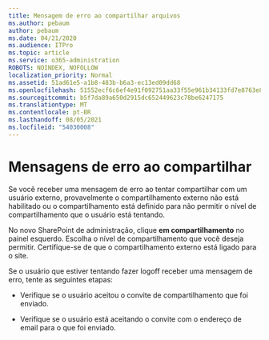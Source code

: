 ```yaml
---
title: Mensagem de erro ao compartilhar arquivos
ms.author: pebaum
author: pebaum
ms.date: 04/21/2020
ms.audience: ITPro
ms.topic: article
ms.service: o365-administration
ROBOTS: NOINDEX, NOFOLLOW
localization_priority: Normal
ms.assetid: 51ad61e5-a1b8-483b-b6a3-ec13ed09dd68
ms.openlocfilehash: 51552ecf6c6ef4e91f092751aa33f55e961b34133fd7e8763e84f1a2c894d5a9
ms.sourcegitcommit: b5f7da89a650d2915dc652449623c78be6247175
ms.translationtype: MT
ms.contentlocale: pt-BR
ms.lasthandoff: 08/05/2021
ms.locfileid: "54030008"
---
```

# <a name="error-messages-when-sharing"></a>Mensagens de erro ao compartilhar

Se você receber uma mensagem de erro ao tentar compartilhar com um usuário externo, provavelmente o compartilhamento externo não está habilitado ou o compartilhamento está definido para não permitir o nível de compartilhamento que o usuário está tentando.
  
No novo SharePoint de administração, clique **em compartilhamento** no painel esquerdo. Escolha o nível de compartilhamento que você deseja permitir. Certifique-se de que o compartilhamento externo está ligado para o site. 
  
Se o usuário que estiver tentando fazer logoff receber uma mensagem de erro, tente as seguintes etapas:
  
- Verifique se o usuário aceitou o convite de compartilhamento que foi enviado.
    
- Verifique se o usuário está aceitando o convite com o endereço de email para o que foi enviado.
    

